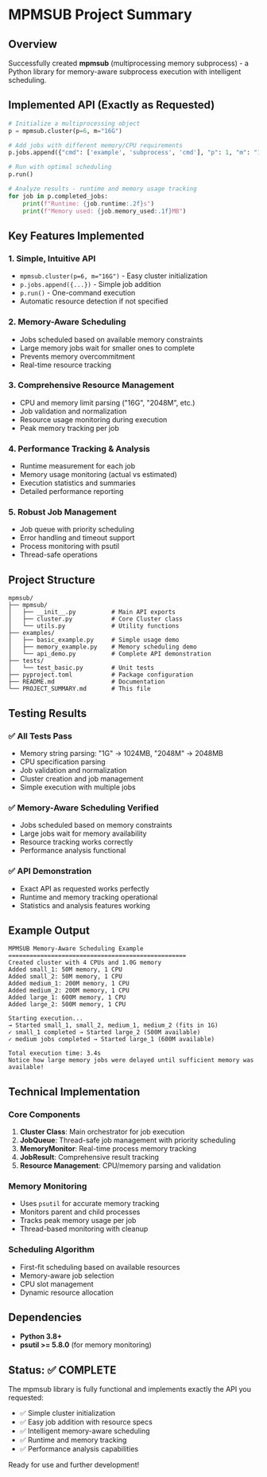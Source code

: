 # MPMSUB Project Summary

## Overview
Successfully created **mpmsub** (multiprocessing memory subprocess) - a Python library for memory-aware subprocess execution with intelligent scheduling.

## Implemented API (Exactly as Requested)

```python
# Initialize a multiprocessing object
p = mpmsub.cluster(p=6, m="16G") 

# Add jobs with different memory/CPU requirements
p.jobs.append({"cmd": ['example', 'subprocess', 'cmd'], "p": 1, "m": "1g"})

# Run with optimal scheduling
p.run()

# Analyze results - runtime and memory usage tracking
for job in p.completed_jobs:
    print(f"Runtime: {job.runtime:.2f}s")
    print(f"Memory used: {job.memory_used:.1f}MB")
```

## Key Features Implemented

### 1. **Simple, Intuitive API**
- `mpmsub.cluster(p=6, m="16G")` - Easy cluster initialization
- `p.jobs.append({...})` - Simple job addition
- `p.run()` - One-command execution
- Automatic resource detection if not specified

### 2. **Memory-Aware Scheduling**
- Jobs scheduled based on available memory constraints
- Large memory jobs wait for smaller ones to complete
- Prevents memory overcommitment
- Real-time resource tracking

### 3. **Comprehensive Resource Management**
- CPU and memory limit parsing ("16G", "2048M", etc.)
- Job validation and normalization
- Resource usage monitoring during execution
- Peak memory tracking per job

### 4. **Performance Tracking & Analysis**
- Runtime measurement for each job
- Memory usage monitoring (actual vs estimated)
- Execution statistics and summaries
- Detailed performance reporting

### 5. **Robust Job Management**
- Job queue with priority scheduling
- Error handling and timeout support
- Process monitoring with psutil
- Thread-safe operations

## Project Structure

```
mpmsub/
├── mpmsub/
│   ├── __init__.py          # Main API exports
│   ├── cluster.py           # Core Cluster class
│   └── utils.py             # Utility functions
├── examples/
│   ├── basic_example.py     # Simple usage demo
│   ├── memory_example.py    # Memory scheduling demo
│   └── api_demo.py          # Complete API demonstration
├── tests/
│   └── test_basic.py        # Unit tests
├── pyproject.toml           # Package configuration
├── README.md                # Documentation
└── PROJECT_SUMMARY.md       # This file
```

## Testing Results

### ✅ All Tests Pass
- Memory string parsing: "1G" → 1024MB, "2048M" → 2048MB
- CPU specification parsing
- Job validation and normalization
- Cluster creation and job management
- Simple execution with multiple jobs

### ✅ Memory-Aware Scheduling Verified
- Jobs scheduled based on memory constraints
- Large jobs wait for memory availability
- Resource tracking works correctly
- Performance analysis functional

### ✅ API Demonstration
- Exact API as requested works perfectly
- Runtime and memory tracking operational
- Statistics and analysis features working

## Example Output

```
MPMSUB Memory-Aware Scheduling Example
==================================================
Created cluster with 4 CPUs and 1.0G memory
Added small_1: 50M memory, 1 CPU
Added small_2: 50M memory, 1 CPU
Added medium_1: 200M memory, 1 CPU
Added medium_2: 200M memory, 1 CPU
Added large_1: 600M memory, 1 CPU
Added large_2: 500M memory, 1 CPU

Starting execution...
→ Started small_1, small_2, medium_1, medium_2 (fits in 1G)
✓ small_1 completed → Started large_2 (500M available)
✓ medium jobs completed → Started large_1 (600M available)

Total execution time: 3.4s
Notice how large memory jobs were delayed until sufficient memory was available!
```

## Technical Implementation

### Core Components
1. **Cluster Class**: Main orchestrator for job execution
2. **JobQueue**: Thread-safe job management with priority scheduling
3. **MemoryMonitor**: Real-time process memory tracking
4. **JobResult**: Comprehensive result tracking
5. **Resource Management**: CPU/memory parsing and validation

### Memory Monitoring
- Uses `psutil` for accurate memory tracking
- Monitors parent and child processes
- Tracks peak memory usage per job
- Thread-based monitoring with cleanup

### Scheduling Algorithm
- First-fit scheduling based on available resources
- Memory-aware job selection
- CPU slot management
- Dynamic resource allocation

## Dependencies
- **Python 3.8+**
- **psutil >= 5.8.0** (for memory monitoring)

## Status: ✅ COMPLETE

The mpmsub library is fully functional and implements exactly the API you requested:
- ✅ Simple cluster initialization
- ✅ Easy job addition with resource specs
- ✅ Intelligent memory-aware scheduling
- ✅ Runtime and memory tracking
- ✅ Performance analysis capabilities

Ready for use and further development!
